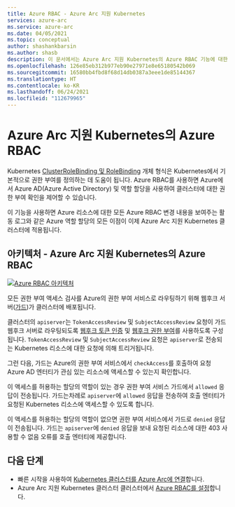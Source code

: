 ```yaml
---
title: Azure RBAC - Azure Arc 지원 Kubernetes
services: azure-arc
ms.service: azure-arc
ms.date: 04/05/2021
ms.topic: conceptual
author: shashankbarsin
ms.author: shasb
description: 이 문서에서는 Azure Arc 지원 Kubernetes의 Azure RBAC 기능에 대한 개념적 개요를 제공합니다.
ms.openlocfilehash: 126e85eb312b977eb90e27971e8e65180542b069
ms.sourcegitcommit: 16580bb4fbd8f68d14db0387a3eee1de85144367
ms.translationtype: HT
ms.contentlocale: ko-KR
ms.lasthandoff: 06/24/2021
ms.locfileid: "112679965"
---
```

# <a name="azure-rbac-on-azure-arc-enabled-kubernetes"></a>Azure Arc 지원 Kubernetes의 Azure RBAC

Kubernetes [ClusterRoleBinding 및 RoleBinding](https://kubernetes.io/docs/reference/access-authn-authz/rbac/#rolebinding-and-clusterrolebinding) 개체 형식은 Kubernetes에서 기본적으로 권한 부여를 정의하는 데 도움이 됩니다. Azure RBAC를 사용하면 Azure에서 Azure AD(Azure Active Directory) 및 역할 할당을 사용하여 클러스터에 대한 권한 부여 확인을 제어할 수 있습니다.

이 기능을 사용하면 Azure 리소스에 대한 모든 Azure RBAC 변경 내용을 보여주는 활동 로그와 같은 Azure 역할 할당의 모든 이점이 이제 Azure Arc 지원 Kubernetes 클러스터에 적용됩니다.

## <a name="architecture---azure-rbac-on-azure-arc-enabled-kubernetes"></a>아키텍처 - Azure Arc 지원 Kubernetes의 Azure RBAC

[ ![Azure RBAC 아키텍처 ](./media/conceptual-azure-rbac.png) ](./media/conceptual-azure-rbac.png#lightbox)

모든 권한 부여 액세스 검사를 Azure의 권한 부여 서비스로 라우팅하기 위해 웹후크 서버([가드](https://github.com/appscode/guard))가 클러스터에 배포됩니다.

클러스터의 `apiserver`는 `TokenAccessReview` 및 `SubjectAccessReview` 요청이 가드 웹후크 서버로 라우팅되도록 [웹후크 토큰 인증](https://kubernetes.io/docs/reference/access-authn-authz/authentication/#webhook-token-authentication) 및 [웹후크 권한 부여](https://kubernetes.io/docs/reference/access-authn-authz/webhook/)를 사용하도록 구성됩니다. `TokenAccessReview` 및 `SubjectAccessReview` 요청은 `apiserver`로 전송되는 Kubernetes 리소스에 대한 요청에 의해 트리거됩니다.

그런 다음, 가드는 Azure의 권한 부여 서비스에서 `checkAccess`를 호출하여 요청 Azure AD 엔터티가 관심 있는 리소스에 액세스할 수 있는지 확인합니다. 

이 액세스를 허용하는 할당의 역할이 있는 경우 권한 부여 서비스 가드에서 `allowed` 응답이 전송됩니다. 가드는차례로 `apiserver`에 `allowed` 응답을 전송하여 호출 엔터티가 요청된 Kubernetes 리소스에 액세스할 수 있도록 합니다.


이 액세스를 허용하는 할당의 역할이 없으면 권한 부여 서비스에서 가드로 `denied` 응답이 전송됩니다. 가드는 `apiserver`에 `denied` 응답을 보내 요청된 리소스에 대한 403 사용할 수 없음 오류를 호출 엔터티에 제공합니다.

## <a name="next-steps"></a>다음 단계

* 빠른 시작을 사용하여 [Kubernetes 클러스터를 Azure Arc에 연결](./quickstart-connect-cluster.md)합니다.
* Azure Arc 지원 Kubernetes 클러스터 클러스터에서 [Azure RBAC를 설정](./azure-rbac.md)합니다.